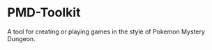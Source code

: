 PMD-Toolkit
===========

A tool for creating or playing games in the style of Pokemon Mystery Dungeon.
